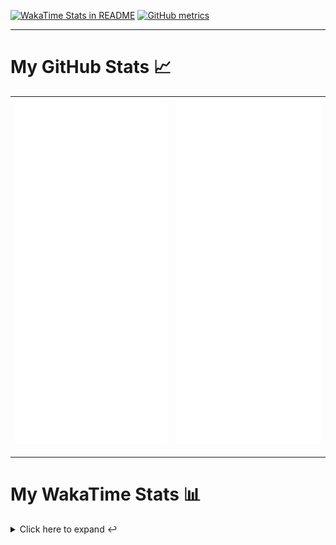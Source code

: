 [![WakaTime Stats in README](https://github.com/LOsioChico/LOsioChico/actions/workflows/waka.yml/badge.svg)](https://github.com/LOsioChico/LOsioChico/actions/workflows/waka.yml) [![GitHub metrics](https://github.com/LOsioChico/LOsioChico/actions/workflows/metrics.yml/badge.svg)](https://github.com/LOsioChico/LOsioChico/actions/workflows/metrics.yml)

---

# My GitHub Stats 📈

| ![](./assets/metrics.svg) | ![](./assets/metrics2.svg) |
| ------------------------- | -------------------------- |

---

# My WakaTime Stats 📊

<details>
<summary>Click here to expand ↩️</summary>
<br>

<!--START_SECTION:waka-->
![Code Time](http://img.shields.io/badge/Code%20Time-2%2C299%20hrs%2039%20mins-blue)

![Lines of code](https://img.shields.io/badge/From%20Hello%20World%20I%27ve%20Written-448.4%20thousand%20lines%20of%20code-blue)

**🐱 My GitHub Data** 

> 📦 705.1 kB Used in GitHub's Storage 
 > 
> 🏆 274 Contributions in the Year 2025
 > 
> 🚫 Not Opted to Hire
 > 
> 📜 29 Public Repositories 
 > 
> 🔑 34 Private Repositories 
 > 
**I'm a Night 🦉** 

```text
🌞 Morning                703 commits         ████░░░░░░░░░░░░░░░░░░░░░   14.81 % 
🌆 Daytime                1530 commits        ████████░░░░░░░░░░░░░░░░░   32.22 % 
🌃 Evening                1611 commits        ████████░░░░░░░░░░░░░░░░░   33.93 % 
🌙 Night                  904 commits         █████░░░░░░░░░░░░░░░░░░░░   19.04 % 
```
📅 **I'm Most Productive on Thursday** 

```text
Monday                   646 commits         ███░░░░░░░░░░░░░░░░░░░░░░   13.61 % 
Tuesday                  738 commits         ████░░░░░░░░░░░░░░░░░░░░░   15.54 % 
Wednesday                560 commits         ███░░░░░░░░░░░░░░░░░░░░░░   11.79 % 
Thursday                 885 commits         █████░░░░░░░░░░░░░░░░░░░░   18.64 % 
Friday                   725 commits         ████░░░░░░░░░░░░░░░░░░░░░   15.27 % 
Saturday                 758 commits         ████░░░░░░░░░░░░░░░░░░░░░   15.96 % 
Sunday                   436 commits         ██░░░░░░░░░░░░░░░░░░░░░░░   09.18 % 
```


📊 **This Week I Spent My Time On** 

```text
💬 Programming Languages: 
Astro                    2 hrs 27 mins       ████████████░░░░░░░░░░░░░   47.69 % 
Scala                    2 hrs               ██████████░░░░░░░░░░░░░░░   38.95 % 
Markdown                 14 mins             █░░░░░░░░░░░░░░░░░░░░░░░░   04.77 % 
TypeScript               14 mins             █░░░░░░░░░░░░░░░░░░░░░░░░   04.70 % 
Text                     4 mins              ░░░░░░░░░░░░░░░░░░░░░░░░░   01.38 % 
```

**I Mostly Code in TypeScript** 

```text
TypeScript               33 repos            ████████████░░░░░░░░░░░░░   50.00 % 
Scala                    9 repos             ███░░░░░░░░░░░░░░░░░░░░░░   13.64 % 
JavaScript               7 repos             ███░░░░░░░░░░░░░░░░░░░░░░   10.61 % 
CSS                      5 repos             ██░░░░░░░░░░░░░░░░░░░░░░░   07.58 % 
Astro                    4 repos             ██░░░░░░░░░░░░░░░░░░░░░░░   06.06 % 
```




 Last Updated on 23/07/2025 01:18:14 UTC
<!--END_SECTION:waka-->

## </details>
